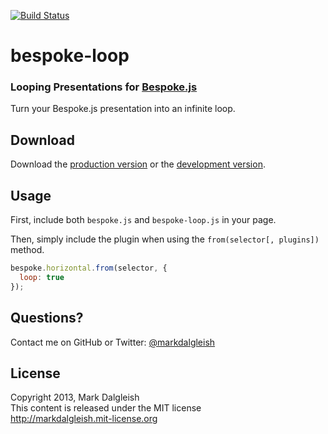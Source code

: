 [![Build Status](https://secure.travis-ci.org/markdalgleish/bespoke-loop.png)](http://travis-ci.org/markdalgleish/bespoke-loop)

# bespoke-loop

### Looping Presentations for [Bespoke.js](https://github.com/markdalgleish/bespoke.js)

Turn your Bespoke.js presentation into an infinite loop.

## Download

Download the [production version][min] or the [development version][max].

[min]: https://raw.github.com/markdalgleish/bespoke-loop/master/dist/bespoke-loop.min.js
[max]: https://raw.github.com/markdalgleish/bespoke-loop/master/dist/bespoke-loop.js

## Usage

First, include both `bespoke.js` and `bespoke-loop.js` in your page.

Then, simply include the plugin when using the `from(selector[, plugins])` method.

```js
bespoke.horizontal.from(selector, {
  loop: true
});
```

## Questions?

Contact me on GitHub or Twitter: [@markdalgleish](http://twitter.com/markdalgleish)

## License

Copyright 2013, Mark Dalgleish  
This content is released under the MIT license  
http://markdalgleish.mit-license.org